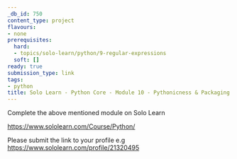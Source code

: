 ```yaml
---
_db_id: 750
content_type: project
flavours:
- none
prerequisites:
  hard:
  - topics/solo-learn/python/9-regular-expressions
  soft: []
ready: true
submission_type: link
tags:
- python
title: Solo Learn - Python Core - Module 10 - Pythonicness & Packaging
---
```


Complete the above mentioned module on Solo Learn

https://www.sololearn.com/Course/Python/

Please submit the link to your profile e.g https://www.sololearn.com/profile/21320495